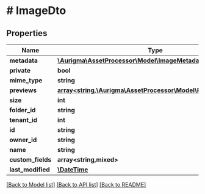 # # ImageDto

## Properties

Name | Type | Description | Notes
------------ | ------------- | ------------- | -------------
**metadata** | [**\Aurigma\AssetProcessor\Model\ImageMetadata**](ImageMetadata.md) |  | [optional]
**private** | **bool** |  | [optional]
**mime_type** | **string** |  | [optional]
**previews** | [**array<string,\Aurigma\AssetProcessor\Model\PreviewMetadata>**](PreviewMetadata.md) |  | [optional]
**size** | **int** |  | [optional]
**folder_id** | **string** |  | [optional]
**tenant_id** | **int** |  | [optional]
**id** | **string** |  | [optional]
**owner_id** | **string** |  | [optional]
**name** | **string** |  | [optional]
**custom_fields** | **array<string,mixed>** |  | [optional]
**last_modified** | [**\DateTime**](\DateTime.md) |  | [optional]

[[Back to Model list]](../../README.md#models) [[Back to API list]](../../README.md#endpoints) [[Back to README]](../../README.md)
